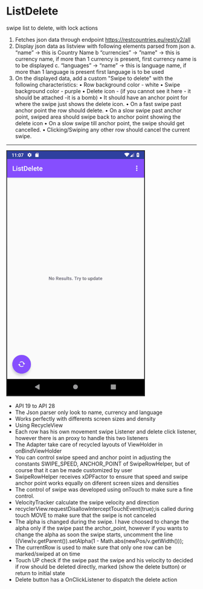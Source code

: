 # ListDelete
swipe list to delete, with lock actions

1. Fetches json data through endpoint https://restcountries.eu/rest/v2/all
2. Display json data as listview with following elements parsed from json
  a. “name”  ->  this is Country Name
  b  “currencies” -> ”name" -> this is currency name, if more than 1 currency is present, first currency name is to be displayed
  c. “languages” -> “name”  -> this is language name, if more than 1 language is present first language is to be used
3. On the displayed data, add a custom "Swipe to delete" with the following characteristics:
  • Row background color -  white
  • Swipe background color - purple
  • Delete icon -  (if you cannot see it here - it should be attached -it is a bomb)
  • It should have an anchor point for where the swipe just shows the delete icon.
  • On a fast swipe past anchor point the row should delete.
  • On a slow swipe past anchor point, swiped area should swipe back to anchor point showing the delete icon
  • On a slow swipe till anchor point, the swipe should get cancelled.
  • Clicking/Swiping any other row should cancel the current swipe.

-----------------------------------------------------------------------

![git demo](https://github.com/pebertli/ListDelete/blob/master/ListDelete.gif)

- API 19 to API 28
- The Json parser only look to name, currency and language
- Works perfectly with differents screen sizes and density
- Using RecycleView
- Each row has his own movement swipe Listener and delete click listener, however there is an proxy to handle this two listeners
- The Adapter take care of recycled layouts of ViewHolder in onBindViewHolder
- You can control swipe speed and anchor point in adjusting the constants SWIPE_SPEED, ANCHOR_POINT of SwipeRowHelper, but of course that it can be made customized by user
- SwipeRowHelper receives xDPFactor to ensure that speed and swipe anchor point works equally on diferent screen sizes and densities
- The control of swipe was developed using onTouch to make sure a fine control.
- VelocityTracker calculate the swipe velocity and direction
- recyclerView.requestDisallowInterceptTouchEvent(true);is called during touch MOVE to make sure that the swipe is not canceled
- The alpha is changed during the swipe. I have choosed to change the alpha only if the swipe past the archor_point, however if you wants to change the alpha as soon the swipe starts, uncomment the line ((View)v.getParent()).setAlpha(1 - Math.abs(newPos/v.getWidth()));
- The currentRow is used to make sure that only one row can be marked/swiped at on time
- Touch UP check if the swipe past the swipe and his velocity to decided if row should be deleted directly, marked (show the delete button) or return to initial state
- Delete button has a OnClickListener to dispatch the delete action

